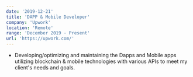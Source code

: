 ```yaml
---
date: '2019-12-21'
title: 'DAPP & Mobile Developer'
company: 'Upwork'
location: 'Remote'
range: 'December 2019 - Present'
url: 'https://upwork.com/'
---
```


- Developing/optimizing and maintaining the Dapps and Mobile apps utilizing blockchain & mobile technologies with various APIs to meet my client's needs and goals.
